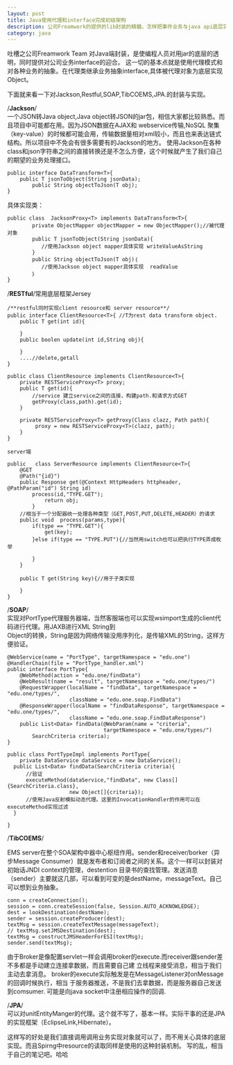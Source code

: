 ```yaml
---
layout: post
title: Java使用代理和interface完成初级架构
description: 公司Freamwork的提供的lib封装的精髓，怎样把事件业务与java api底层实现相关联。
category: java
---
```


吐槽之公司Freamwork Team 对Java端封装，是使编程人员对用jar的底层的透明，同时提供对公司业务interface的迎合。
这一切的基本点就是使用代理模式和对各种业务的抽象。在代理类继承业务抽象interface,具体被代理对象为底层实现Object。

下面就来看一下对Jackson,Restful,SOAP,TibCOEMS,JPA.的封装与实现。

/**Jackson**/   
一个JSON转Java object,Java object转JSON的jar包，相信大家都比较熟悉。而且项目中可能都在用。因为JSON数据在AJAX和
webservice传输,NoSQL 聚集（key-value）的时候都可能会用，传输数据量相对xml较小，而且也来表达链式结构。所以项目中不免会有很多需要有的Jackson的地方。
使用Jackson在各种class和json字符串之间的直接转换还是不怎么方便，这个时候就产生了我们自己的期望的业务处理接口。 

	public interface DataTransform<T>{
		public T jsonToObject(String jsonData);
    		public String objectToJson(T obj);
	}  
  
具体实现类：
  
	public class  JacksonProxy<T> implements DataTransform<T>{
    		private ObjectMapper objectMapper = new ObjectMapper();//被代理对象
    		public T jsonToObject(String jsonData){
		       //使用Jackson object mapper具体实现 writeValueAsString
    		}
    		public String objectToJson(T obj)｛
       		   //使用Jackson object mapper具体实现  readValue
    		｝
	}
   
/**RESTful**/常用底层框架Jersey  

	/**restful同时实现client resource和 server resource**/ 
	public interface ClientResource<T>{ //T为rest data transform object.
	    public T get(int id){

	    }
	    public boolen update(int id,String obj){

        }
    	....//delete,getall
	}

	public class ClientResource implements ClientResource<T>{
		private RESTServiceProxy<T> proxy;
    	public T get(id){
      	    //service 建立service之间的连接，构建path.和请求方式GET
		    getProxy(class,path).get(id);
    	}

    	private RESTServiceProxy<T> getProxy(Class clazz, Path path){
        	 proxy = new RESTServiceProxy<T>(clazz, path);
    	}
	}  

    server端

	public   class ServerResource implements ClientResource<T>{
		@GET
		@Path("{id}")
		public Response get(@Context HttpHeaders httpheader, @PathParam("id") String id)
			process(id,"TYPE.GET");
      			return obj;
    		}
        //相当于一个分配器统一处理各种类型（GET,POST,PUT,DELETE,HEADER）的请求
		public void  process(params,type){
		    if(type == "TYPE.GET"){
        		get(key);
            }else if(type == "TYPE.PUT"){//当然用switch也可以把执行TYPE弄成枚举

        	}
    	}
    
    	public T get(String key){//用于子类实现

    	}
	}


/**SOAP**/    
实现对PortType代理服务器端，当然客服端也可以实现wsimport生成的client代码进行代理。用JAXB进行XML String到  
Object的转换，String是因为网络传输没用序列化，是传输XML的String，这样方便验证。

    @WebService(name = "PortType", targetNamespace = "edu.one")
    @HandlerChain(file = "PortType_handler.xml")
    public interface PortType{
    	@WebMethod(action = "edu.one/findData")
        @WebResult(name = "result", targetNamespace = "edu.one/types/")
        @RequestWrapper(localName = "findData", targetNamespace = "edu.one/types/",
                        className = "edu.one.soap.FindData")
        @ResponseWrapper(localName = "findDataResponse", targetNamespace = "edu.one/types/",
                        className = "edu.one.soap.FindDataResponse")
        public List<Data> findData(@WebParam(name = "criteria", 
                                   targetNamespace = "edu.one/types/")
            SearchCriteria criteria);
    }
    
    public class PortTypeImpl implements PortType{
    	private DataService dataService = new DataService();
      public List<Data> findData(SearchCriteria criteria){
          //验证
          executeMethod(dataService,"findData", new Class[]{SearchCriteria.class}, 
                        new Object[]{criteria}); 
          //使用Java反射模拟动态代理。这里的InvocationHandler的作用可以在executeMethod实现过滤
      }
      
    }  


/**TibCOEMS**/  

EMS server在整个SOA架构中器中心枢纽作用。sender和receiver/borker（异步Message Consumer）就是发布者和订阅者之间的关系。这个一样可以封装对初始话JNDI context的管理，destention 目录书的查找管理。发送消息（sender）主要就这几部，可以看到可变的是destName，messageText。自己可以想到业务抽象。  

    conn = createConnection();
    session = conn.createSession(false, Session.AUTO_ACKNOWLEDGE);
    dest = lookDestination(destName);
    sender = session.createProducer(dest);
    textMsg = session.createTextMessage(messageText);
    // textMsg.setJMSDestination(dest);
    textMsg = constructJMSHeaderForESI(textMsg);
    sender.send(textMsg);

由于Broker是像配置servlet一样会调用broker的execute.而receiver跟sender差不多都是手动建立连接拿数据，而且需要自己建
立线程来接受消息，相当于我们主动去拿消息。 broker的execute实际触发是在MessageListener对onMessage的回调时候执行，相当
于服务器推送，不是我们去拿数据，而是服务器自己发送到comsumer. 可能是向java socket中注册相应操作的回调.


/**JPA**/  
可以对unitEntityManger的代理。这个就不写了，基本一样。实际干事的还是JPA的实现框架（EclipseLink,Hibernate）。



这样写的好处是我们直接调用调用业务实现对象就可以了，而不用关心具体的底层实现。而且Spirng中resource的读取同样是使用的这种封装机制。
写的乱，相当于自己的笔记吧。哈哈

